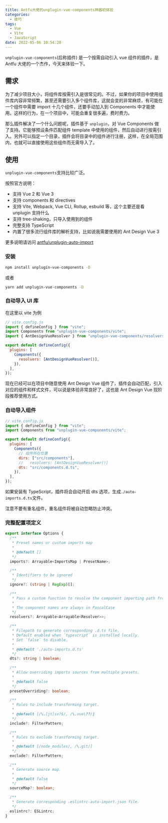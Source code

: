 ```yaml
---
title: Antfu大佬的unplugin-vue-components神器初体验
categories:
  - 技巧
tags:
  - Vue
  - Vite
  - JavaScript
date: 2022-05-06 10:54:20
---
```


`unplugin-vue-components`(后称插件) 是一个按需自动引入 vue 组件的插件，是 Antfu 大佬的一个杰作，今天来体验一下。

<!--more-->

## 需求

为了减少项目大小，将组件库按需引入是很常见的。不过，如果你的项目中使用组件库内容非常频繁，甚至还需要引入多个组件库，这就会变的非常麻烦，有可能在一个组件中需要 import 十几个组件，还要手动加入到 Components 中才能使用。这样的行为，在一个项目中，可能会重复很多遍，费时费力。

那么插件解决了一个什么问题呢，插件基于 `unplugin`，对 Vue Components 做了支持。它能够预设条件匹配组件 template 中使用的组件，然后自动进行按需引入。另外可以指定一个目录，插件会将目录中的组件进行注册，这样，在全局范围内，也就可以直接使用这些组件而无需导入了。

## 使用

`unplugin-vue-components`支持比较广泛。

按照官方说明：

- 支持 Vue 2 和 Vue 3
- 支持 components 和 directives
- 支持 Vite, Webpack, Vue CLI, Rollup, esbuild 等，这个主要还是看 unplugin 支持什么
- 支持 tree-shaking，只导入使用到的组件
- 完整支持 TypeScript
- 内置了很多流行组件库的解析支持，比如说我需要使用的 Ant Design Vue 3

更多说明请访问 [antfu/unplugin-auto-import](https://github.com/antfu/unplugin-auto-import)

### 安装

```bash
npm install unplugin-vue-components -D
```

或者

```bash
yarn add unplugin-vue-components -D
```

### 自动导入 UI 库

在这里以 vite 为例

```js
// vite.config.js
import { defineConfig } from "vite";
import Components from "unplugin-vue-components/vite";
import { AntDesignVueResolver } from "unplugin-vue-components/resolvers";

export default defineConfig({
  plugins: [
    Components({
      resolvers: [AntDesignVueResolver()],
    }),
  ],
});
```

现在已经可以在项目中随意使用 Ant Design Vue 组件了，插件会自动匹配，引入对应的组件和样式文件，可以说是体验非常良好了，这也是 Ant Design Vue 现阶段推荐使用方式。

### 自动导入组件

```js
// vite.config.js
import { defineConfig } from "vite";
import Components from "unplugin-vue-components/vite";

export default defineConfig({
  plugins: [
    Components({
      // 组件所在位置
      dirs: ["src/components"],
      //   resolvers: [AntDesignVueResolver()]
      dts: "src/components.d.ts",
    }),
  ],
});
```

如果安装有 TypeScript，插件将会自动开启 dts 选项，生成`./auto-imports.d.ts`文件。

注意不要有重名组件，重名组件将被自动忽略防止冲突。

### 完整配置项定义

```ts
export interface Options {
  /**
   * Preset names or custom imports map
   *
   * @default []
   */
  imports?: Arrayable<ImportsMap | PresetName>;

  /**
   * Identifiers to be ignored
   */
  ignore?: (string | RegExp)[];

  /**
   * Pass a custom function to resolve the component importing path from the component name.
   *
   * The component names are always in PascalCase
   */
  resolvers?: Arrayable<Arrayable<Resolver>>;

  /**
   * Filepath to generate corresponding .d.ts file.
   * Default enabled when `typescript` is installed locally.
   * Set `false` to disable.
   *
   * @default './auto-imports.d.ts'
   */
  dts?: string | boolean;

  /**
   * Allow overriding imports sources from multiple presets.
   *
   * @default false
   */
  presetOverriding?: boolean;

  /**
   * Rules to include transforming target.
   *
   * @default [/\.[jt]sx?$/, /\.vue\??/]
   */
  include?: FilterPattern;

  /**
   * Rules to exclude transforming target.
   *
   * @default [/node_modules/, /\.git/]
   */
  exclude?: FilterPattern;

  /**
   * Generate source map.
   *
   * @default false
   */
  sourceMap?: boolean;

  /**
   * Generate corresponding .eslintrc-auto-import.json file.
   */
  eslintrc?: ESLintrc;
}
```
